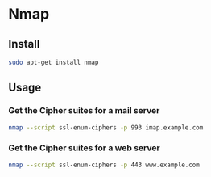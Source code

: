 # Nmap

## Install

```bash
sudo apt-get install nmap
```

## Usage

### Get the Cipher suites for a mail server

```bash
nmap --script ssl-enum-ciphers -p 993 imap.example.com
```

### Get the Cipher suites for a web server

```bash
nmap --script ssl-enum-ciphers -p 443 www.example.com
```
